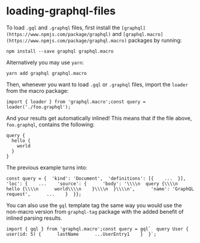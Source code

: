 # loading-graphql-files

To load `.gql` and `.graphql` files, first install the `[graphql](https://www.npmjs.com/package/graphql)` and `[graphql.macro](https://www.npmjs.com/package/graphql.macro)` packages by running:

```
npm install --save graphql graphql.macro
```

Alternatively you may use `yarn`:

```
yarn add graphql graphql.macro
```

Then, whenever you want to load `.gql` or `.graphql` files, import the `loader` from the macro package:

```
import { loader } from 'graphql.macro';const query = loader('./foo.graphql');
```

And your results get automatically inlined! This means that if the file above, `foo.graphql`, contains the following:

```
query {
  hello {
    world
  }
}
```

The previous example turns into:

```
const query = {  'kind': 'Document',  'definitions': [{    ...  }],  'loc': {    ...    'source': {      'body': '\\\\n  query {\\\\n    hello {\\\\n      world\\\\n    }\\\\n  }\\\\n',      'name': 'GraphQL request',      ...    }  }};
```

You can also use the `gql` template tag the same way you would use the non-macro version from `graphql-tag` package with the added benefit of inlined parsing results.

```
import { gql } from 'graphql.macro';const query = gql`  query User {    user(id: 5) {      lastName      ...UserEntry1    }  }`;
```
